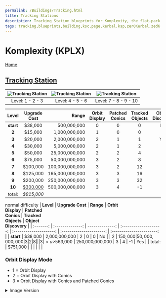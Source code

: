 ```yaml
---
permalink: /Buildings/Tracking.html
title: Tracking Stations
description: Tracking Station blueprints for Komplexity, the flat-pack Kiea instructions, written in Kerbalese, unusally present
tags: tracking,blueprints,building,ksc,page,kerbal,ksp,zer0Kerbal,zedK
---
```

<!-- Tracking.md v2.1.0.0
Komplexity (KPLX)
created: 05 Nov 2019
updated: 22 Jul 2022

this file: CC-BY-SA 4.0 by zer0Kerbal -->

<script src="https://kit.fontawesome.com/0ea5493613.js" crossorigin="anonymous"></script>
<i class="fa-solid fa-file-contract fa-beat-fade fa-3x" style="--fa-beat-fade-opacity: 0.1; --fa-beat-fade-scale: 1.25;color: #6495ED" ></i>

# Komplexity (KPLX)

[Home](./index.md)

## [Tracking Station](https://wiki.kerbalspaceprogram.com/wiki/Tracking_Station)

| ![Tracking Station](https://wiki.kerbalspaceprogram.com/images/thumb/archive/3/37/20131020010850%21TC.jpg/120px-TC.jpg) | ![Tracking Station](https://wiki.kerbalspaceprogram.com/images/thumb/6/65/TrackingStationTier1.png/120px-TrackingStationTier1.png) | ![Tracking Station](https://wiki.kerbalspaceprogram.com/images/thumb/7/70/TrackingStationTier2.png/120px-TrackingStationTier2.png) |
| :---------------------------------------------------------------------------------------------------------------------: | :--------------------------------------------------------------------------------------------------------------------------------: | :--------------------------------------------------------------------------------------------------------------------------------: |
|                                                    Level: 1 - 2 - 3                                                     |                                                          Level: 4 - 5 - 6                                                          |                                                       Level: 7 - 8 - 9 - 10                                                        |


| **Level** | **Upgrade Cost** |       **Range** | **Orbit<br />Display** | **Patched<br />Conics** | **Tracked<br />Objects** | **Object<br />Discovery** |
| :-------: | :--------------: | --------------: | :--------------------: | :---------------------: | :----------------------: | :-----------------------: |
| **start** |     $38,000      |     500,000,000 |           0            |            0            |            0             |            No             |
|   **2**   |     $15,000      |   1,000,000,000 |           1            |            0            |            0             |                           |
|   **3**   |     $20,000      |   2,000,000,000 |           2            |            1            |            1             |            Yes            |
|   **4**   |     $30,000      |   5,000,000,000 |           2            |            1            |            2             |                           |
|   **5**   |     $50,000      |  25,000,000,000 |           2            |            2            |            4             |                           |
|   **6**   |     $75,000      |  50,000,000,000 |           3            |            2            |            8             |                           |
|   **7**   |     $100,000     | 100,000,000,000 |           3            |            2            |            12            |                           |
|   **8**   |     $125,000     | 165,000,000,000 |           3            |            3            |            16            |                           |
|   **9**   |     $200,000     | 250,000,000,000 |           3            |            3            |            32            |                           |
|  **10**   | <u>$300,000</u>  | 500,000,000,000 |           3            |            4            |            -1            |                           |
|  total:   |    *$915,000*    |                 |                        |                         |                          |                           |
normal difficulty
| **Level** | **Upgrade Cost** |       **Range** | **Orbit<br />Display** | **Patched<br />Conics** | **Tracked<br />Objects** | **Object<br />Discovery** |
| :-------: | :--------------: | --------------: | :--------------------: | :---------------------: | :----------------------: | :-----------------------: |
| **start** |     $38,000      |   2,000,000,000 |           2            |            0            |            0             |            No             |
|     2     |     $150,000     |  50,000,000,000 |           3            |            2            |            8             |                           |
|     3     | <u>$563,000</u>  | 250,000,000,000 |           3            |            4            |            -1            |            Yes            |
|  total:   |     $751,000     |                 |                        |                         |                          |                           |

### Orbit Display Mode

* 1 =  Orbit Display
* 2 =  Orbit Display with Conics
* 3 =  Orbit Display with Conics and Patched Conics

<details>
  <summary> Image Version</summary>
  <p> <a href="img/tracking.png" target="_blank"><img src="./../../img/TrackingStation.png" alt="img/tracking.png"/></a></p>
</details>